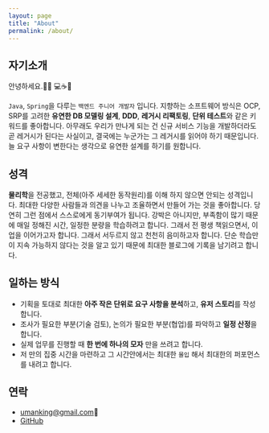 ```yaml
---
layout: page
title: "About"
permalink: /about/
---
```


## 자기소개

안녕하세요.🙋‍♂ 💻☕️🎤

`Java`, `Spring`을 다루는 `백엔드 주니어 개발자` 입니다.
지향하는 소프트웨어 방식은 OCP, SRP를 고려한 **유연한 DB 모델링 설계**, **DDD**, **레거시 리팩토링**, **단위 테스트**와 같은 키워드를 좋아합니다.
아무래도 우리가 만나게 되는 건 신규 서비스 기능을 개발하더라도 곧 레거시가 된다는 사실이고, 결국에는 누군가는 그 레거시를 읽어야 하기 때문입니다. 늘 요구 사항이 변한다는 생각으로 유연한 설계를 하기를 원합니다.

## 성격

**물리학**을 전공했고, 전체(아주 세세한 동작원리)를 이해 하지 않으면 안되는 성격입니다. 최대한 다양한 사람들과 의견을 나누고 조율하면서 만들어 가는 것을 좋아합니다. 당연히 그런 점에서 스스로에게 동기부여가 됩니다.
강박은 아니지만, 부족함이 많기 때문에 매일 정해진 시간, 일정한 분량을 학습하려고 합니다. 그래서 전 평생 책읽으면서, 이 업을 이어가고자 합니다. 그래서 서두르지 않고 천천히 음미하고자 합니다. 단순 학습만이 지속 가능하지 않다는 것을 알고 있기 때문에 최대한 블로그에 기록을 남기려고 합니다.

## 일하는 방식

- 기획을 토대로 최대한 **아주 작은 단위로 요구 사항을 분석**하고, **유저 스토리**를 작성합니다.
- 조사가 필요한 부분(기술 검토), 논의가 필요한 부분(협업)를 파악하고 **일정 산정**을 합니다.
- 실제 업무를 진행할 때 **한 번에 하나의 모자** 만을 쓰려고 합니다.
- 저 만의 집중 시간을 마련하고 그 시간안에서는 최대한 `몰입` 해서 최대한의 퍼포먼스를 내려고 합니다.

## 연락

- <umanking@gmail.com>💌
- [GitHub](https://github.com/umanking)
